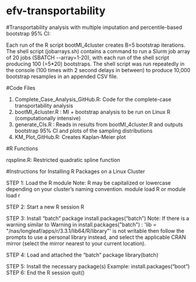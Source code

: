 # efv-transportability

#Transportability analysis with multiple imputation and percentile-based bootstrap 95% CI:

Each run of the R script bootMI_4cluster creates B=5 bootstrap iterations. 
The shell script (jobarrays.sh) contains a command to run a Slurm job array of 20 jobs (SBATCH --array=1-20), 
with each run of the shell script producing 100 (=5*20) bootstraps. The shell script was run 
repeatedly in the console (100 times with 2 second delays in between) to produce 10,000 bootstrap resamples 
in an appended CSV file.

#Code Files
1. Complete_Case_Analysis_GitHub.R:   Code for the complete-case transportability analysis
2. bootMI_4cluster.R :                MI + bootstrap analysis to be run on Linux R (computationally intensive)
3. generate_CIs.R :                   Reads in results from bootMI_4cluster.R and outputs bootstrap 95% CI and plots of the sampling distributions 
4. KM_Plot_GitHub.R:                  Creates Kaplan-Meier plot

#R Functions

rqspline.R:                           Restricted quadratic spline function



#Instructions for Installing R Packages on a Linux Cluster

STEP 1: Load the R module 
Note: R may be capitalized or lowercase depending on your cluster’s naming convention.
module load R or module load r

STEP 2: Start a new R session
R

STEP 3: Install “batch” package
install.packages(“batch”) 
Note: If there is a warning similar to 
Warning in install.packages("batch") :
'lib = "/nas/longleaf/apps/r/3.3.1/lib64/R/library"' is not writable then follow the prompts to use a personal library instead, and select the applicable CRAN mirror (select the mirror nearest to your current location).

STEP 4: Load and attached the “batch” package
library(batch)

STEP 5: Install the necessary package(s)
Example: install.packages(“boot”) 
STEP 6: End the R session
quit()






